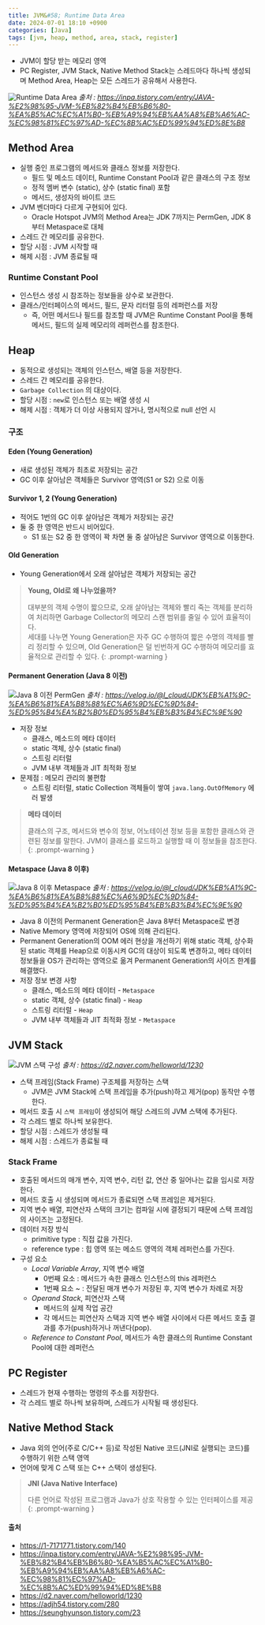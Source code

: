 ```yaml
---
title: JVM&#58; Runtime Data Area
date: 2024-07-01 18:10 +0900
categories: [Java]
tags: [jvm, heap, method, area, stack, register]
---
```


- JVM이 할당 받는 메모리 영역
- PC Register, JVM Stack, Native Method Stack는 스레드마다 하나씩 생성되며 Method Area, Heap는 모든 스레드가 공유해서 사용한다.

![Runtime Data Area](../assets/img/posts/20240701-jvm-runtime-data-area-3.png)
_출처 : https://inpa.tistory.com/entry/JAVA-%E2%98%95-JVM-%EB%82%B4%EB%B6%80-%EA%B5%AC%EC%A1%B0-%EB%A9%94%EB%AA%A8%EB%A6%AC-%EC%98%81%EC%97%AD-%EC%8B%AC%ED%99%94%ED%8E%B8_

## Method Area

- 실행 중인 프로그램의 메서드와 클래스 정보를 저장한다.
  - 필드 및 메소드 데이터, Runtime Constant Pool과 같은 클래스의 구조 정보
  - 정적 멤버 변수 (static), 상수 (static final) 포함
  - 메서드, 생성자의 바이트 코드
- JVM 벤더마다 다르게 구현되어 있다.
  - Oracle Hotspot JVM의 Method Area는 JDK 7까지는 PermGen, JDK 8부터 Metaspace로 대체
- 스레드 간 메모리를 공유한다.
- 할당 시점 : JVM 시작할 때
- 해제 시점 : JVM 종료될 때

### Runtime Constant Pool

  - 인스턴스 생성 시 참조하는 정보들을 상수로 보관한다.
  - 클래스/인터페이스의 메서드, 필드, 문자 리터럴 등의 레퍼런스를 저장
    - 즉, 어떤 메서드나 필드를 참조할 때 JVM은 Runtime Constant Pool을 통해 메서드, 필드의 실제 메모리의 레퍼런스를 참조한다.


## Heap

- 동적으로 생성되는 객체의 인스턴스, 배열 등을 저장한다.
- 스레드 간 메모리를 공유한다.
- `Garbage Collection` 의 대상이다.
- 할당 시점 : `new`로 인스턴스 또는 배열 생성 시
- 해제 시점 : 객체가 더 이상 사용되지 않거나, 명시적으로 null 선언 시

### 구조

#### Eden (Young Generation)

- 새로 생성된 객체가 최초로 저장되는 공간
- GC 이후 살아남은 객체들은 Survivor 영역(S1 or S2) 으로 이동

#### Survivor 1, 2 (Young Generation)

- 적어도 1번의 GC 이후 살아남은 객체가 저장되는 공간
- 둘 중 한 영역은 반드시 비어있다.
  - S1 또는 S2 중 한 영역이 꽉 차면 둘 중 살아남은 Survivor 영역으로 이동한다.


#### Old Generation

- Young Generation에서 오래 살아남은 객체가 저장되는 공간

> **Young, Old로 왜 나누었을까?**
> 
> 대부분의 객체 수명이 짧으므로, 오래 살아남는 객체와 빨리 죽는 객체를 분리하여 처리하면 Garbage Collector의 메모리 스캔 범위를 줄일 수 있어 효율적이다.
> <br/>세대를 나누면 Young Generation은 자주 GC 수행하여 짧은 수명의 객체를 빨리 정리할 수 있으며, Old Generation은 덜 빈번하게 GC 수행하여 메모리를 효율적으로 관리할 수 있다.
{: .prompt-warning }

#### Permanent Generation (Java 8 이전)

![Java 8 이전 PermGen](../assets/img/posts/20240701-jvm-runtime-data-area-1.png)
_출처 : https://velog.io/@l_cloud/JDK%EB%A1%9C-%EA%B6%81%EA%B8%88%EC%A6%9D%EC%9D%84-%ED%95%B4%EA%B2%B0%ED%95%B4%EB%B3%B4%EC%9E%90_

- 저장 정보
  - 클래스, 메소드의 메타 데이터
  - static 객체, 상수 (static final)
  - 스트링 리터럴
  - JVM 내부 객체들과 JIT 최적화 정보
- 문제점 : 메모리 관리의 불편함
  - 스트링 리터럴, static Collection 객체들이 쌓여 `java.lang.OutOfMemory` 에러 발생

> **메타 데이터**
>
> 클래스의 구조, 메서드와 변수의 정보, 어노테이션 정보 등을 포함한 클래스와 관련된 정보를 말한다. JVM이 클래스를 로드하고 실행할 때 이 정보들을 참조한다.
{: .prompt-warning }

#### Metaspace (Java 8 이후)

![Java 8 이후 Metaspace](../assets/img/posts/20240701-jvm-runtime-data-area-2.png)
_출처 : https://velog.io/@l_cloud/JDK%EB%A1%9C-%EA%B6%81%EA%B8%88%EC%A6%9D%EC%9D%84-%ED%95%B4%EA%B2%B0%ED%95%B4%EB%B3%B4%EC%9E%90_

- Java 8 이전의 Permanent Generation은 Java 8부터 Metaspace로 변경
- Native Memory 영역에 저장되어 OS에 의해 관리된다.
- Permanent Generation의 OOM 에러 현상을 개선하기 위해 static 객체, 상수화된 static 객체를 Heap으로 이동시켜 GC의 대상이 되도록 변경하고, 메타 데이터 정보들을 OS가 관리하는 영역으로 옮겨 Permanent Generation의 사이즈 한계를 해결했다.
- 저장 정보 변경 사항
  - 클래스, 메소드의 메타 데이터 - `Metaspace`
  - static 객체, 상수 (static final) - `Heap`
  - 스트링 리터럴 - `Heap`
  - JVM 내부 객체들과 JIT 최적화 정보 - `Metaspace`



## JVM Stack

![JVM 스택 구성](../assets/img/posts/20240701-jvm-runtime-data-area-4.png)
_출처 : https://d2.naver.com/helloworld/1230_

- 스택 프레임(Stack Frame) 구조체를 저장하는 스택
  - JVM은 JVM Stack에 스택 프레임을 추가(push)하고 제거(pop) 동작만 수행한다.
- 메서드 호출 시 `스택 프레임`이 생성되어 해당 스레드의 JVM 스택에 추가된다.
- 각 스레드 별로 하나씩 보유한다.
- 할당 시점 : 스레드가 생성될 때
- 해제 시점 : 스레드가 종료될 때

### Stack Frame

- 호출된 메서드의 매개 변수, 지역 변수, 리턴 값, 연산 중 일어나는 값을 임시로 저장한다.
- 메서드 호출 시 생성되며 메서드가 종료되면 스택 프레임은 제거된다.
- 지역 변수 배열, 피연산자 스택의 크기는 컴파일 시에 결정되기 때문에 스택 프레임의 사이즈는 고정된다.
- 데이터 저장 방식
  - primitive type : 직접 값을 가진다.
  - reference type : 힙 영역 또는 메소드 영역의 객체 레퍼런스를 가진다.
- 구성 요소
  - *Local Variable Array*, 지역 변수 배열
    - 0번째 요소 : 메서드가 속한 클래스 인스턴스의 this 레퍼런스
    - 1번째 요소 ~ : 전달된 매개 변수가 저장된 후, 지역 변수가 차례로 저장
  - *Operand Stack*, 피연산자 스택
    - 메서드의 실제 작업 공간
    - 각 메서드는 피연산자 스택과 지역 변수 배열 사이에서 다른 메서드 호출 결과를 추가(push)하거나 꺼낸다(pop).
  - *Reference to Constant Pool*, 메서드가 속한 클래스의 Runtime Constant Pool에 대한 레퍼런스




## PC Register
- 스레드가 현재 수행하는 명령의 주소를 저장한다.
- 각 스레드 별로 하나씩 보유하며, 스레드가 시작될 때 생성된다.


## Native Method Stack
- Java 외의 언어(주로 C/C++ 등)로 작성된 Native 코드(JNI로 실행되는 코드)를 수행하기 위한 스택 영역
- 언어에 맞게 C 스택 또는 C++ 스택이 생성된다.

> **JNI (Java Native Interface)**
> 
> 다른 언어로 작성된 프로그램과 Java가 상호 작용할 수 있는 인터페이스를 제공
{: .prompt-warning }



#### 출처

- https://1-7171771.tistory.com/140
- https://inpa.tistory.com/entry/JAVA-%E2%98%95-JVM-%EB%82%B4%EB%B6%80-%EA%B5%AC%EC%A1%B0-%EB%A9%94%EB%AA%A8%EB%A6%AC-%EC%98%81%EC%97%AD-%EC%8B%AC%ED%99%94%ED%8E%B8
- https://d2.naver.com/helloworld/1230
- https://adjh54.tistory.com/280
- https://seunghyunson.tistory.com/23

